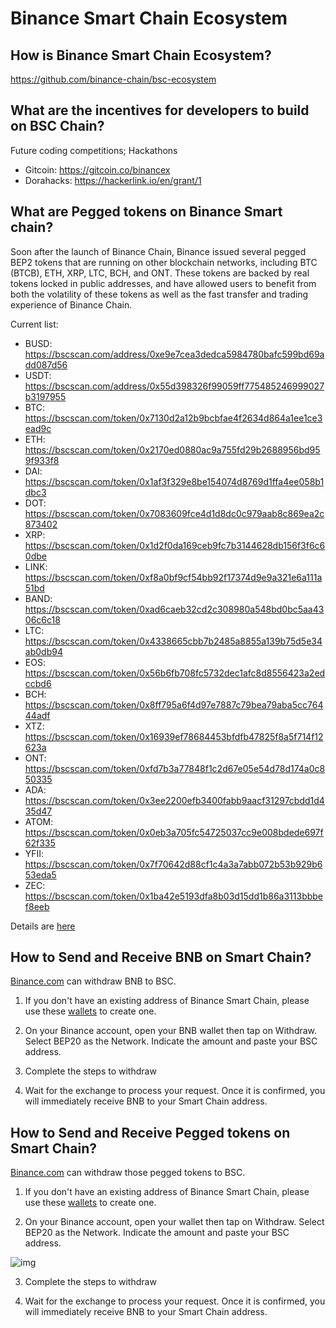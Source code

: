 # Binance Smart Chain Ecosystem

## How is Binance Smart Chain Ecosystem?

<https://github.com/binance-chain/bsc-ecosystem>

## What are the incentives for developers to build on BSC Chain?

Future coding competitions; Hackathons

* Gitcoin: https://gitcoin.co/binancex
* Dorahacks: https://hackerlink.io/en/grant/1

## What are Pegged tokens on Binance Smart chain?

Soon after the launch of Binance Chain, Binance issued several pegged BEP2 tokens that are running on other blockchain networks, including BTC (BTCB), ETH, XRP, LTC, BCH, and ONT. These tokens are backed by real tokens locked in public addresses, and have allowed users to benefit from both the volatility of these tokens as well as the fast transfer and trading experience of Binance Chain.

Current list:

* BUSD: <https://bscscan.com/address/0xe9e7cea3dedca5984780bafc599bd69add087d56>
* USDT: <https://bscscan.com/address/0x55d398326f99059ff775485246999027b3197955>
* BTC: <https://bscscan.com/token/0x7130d2a12b9bcbfae4f2634d864a1ee1ce3ead9c>
* ETH: <https://bscscan.com/token/0x2170ed0880ac9a755fd29b2688956bd959f933f8>
* DAI: <https://bscscan.com/token/0x1af3f329e8be154074d8769d1ffa4ee058b1dbc3>
* DOT: <https://bscscan.com/token/0x7083609fce4d1d8dc0c979aab8c869ea2c873402>
* XRP: <https://bscscan.com/token/0x1d2f0da169ceb9fc7b3144628db156f3f6c60dbe>
* LINK: <https://bscscan.com/token/0xf8a0bf9cf54bb92f17374d9e9a321e6a111a51bd>
* BAND: <https://bscscan.com/token/0xad6caeb32cd2c308980a548bd0bc5aa4306c6c18>
* LTC: <https://bscscan.com/token/0x4338665cbb7b2485a8855a139b75d5e34ab0db94>
* EOS: <https://bscscan.com/token/0x56b6fb708fc5732dec1afc8d8556423a2edccbd6>
* BCH: <https://bscscan.com/token/0x8ff795a6f4d97e7887c79bea79aba5cc76444adf>
* XTZ: <https://bscscan.com/token/0x16939ef78684453bfdfb47825f8a5f714f12623a>
* ONT: <https://bscscan.com/token/0xfd7b3a77848f1c2d67e05e54d78d174a0c850335>
* ADA: <https://bscscan.com/token/0x3ee2200efb3400fabb9aacf31297cbdd1d435d47>
* ATOM: <https://bscscan.com/token/0x0eb3a705fc54725037cc9e008bdede697f62f335>
* YFII: <https://bscscan.com/token/0x7f70642d88cf1c4a3a7abb072b53b929b653eda5>
* ZEC: <https://bscscan.com/token/0x1ba42e5193dfa8b03d15dd1b86a3113bbbef8eeb>

Details are [here](https://www.binance.org/en/blog/binance-presents-project-token-canal-2/)

## How to Send and Receive BNB on Smart Chain?

[Binance.com](https:/www.binance.com) can withdraw BNB to BSC.

1. If you don't have an existing address of Binance Smart Chain, please use these [wallets](../../smart-chain/wallet.md) to create one.

2. On your Binance account, open your BNB wallet then tap on Withdraw. Select BEP20 as the Network. Indicate the amount and paste your BSC address.

3. Complete the steps to withdraw

4. Wait for the exchange to process your request. Once it is confirmed, you will immediately receive BNB to your Smart Chain address.

## How to Send and Receive Pegged tokens on Smart Chain?

[Binance.com](https:/www.binance.com) can withdraw those pegged tokens to BSC.

1. If you don't have an existing address of Binance Smart Chain, please use these [wallets](../../smart-chain/wallet.md) to create one.

2. On your Binance account, open your wallet then tap on Withdraw. Select BEP20 as the Network. Indicate the amount and paste your BSC address.


![img](https://lh5.googleusercontent.com/dR9bBqUpNlBFX6zsKFkVRMgHz27Ak0Icu8AFsuJm_1ke6-qSG5Cg2FJLcpRYlFeuFEpisOdXpwn1KDOHBH7qQV9CpYxVb--2B1NxQm-L6B6qSl9Cq90uCSrwHEPAOh69Z0MM2VtG)


3. Complete the steps to withdraw

4. Wait for the exchange to process your request. Once it is confirmed, you will immediately receive BNB to your Smart Chain address.
